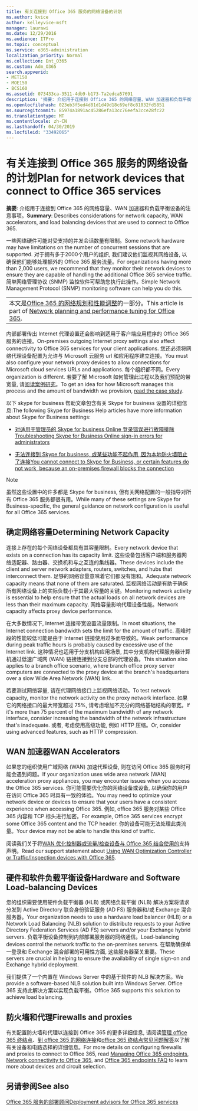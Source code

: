 ```yaml
---
title: 有关连接到 Office 365 服务的网络设备的计划
ms.author: kvice
author: kelleyvice-msft
manager: laurawi
ms.date: 12/29/2016
ms.audience: ITPro
ms.topic: conceptual
ms.service: o365-administration
localization_priority: Normal
ms.collection: Ent_O365
ms.custom: Adm_O365
search.appverid:
- MET150
- MOE150
- BCS160
ms.assetid: 073433ca-3511-4db9-b173-7a2edca57691
description: '摘要: 介绍用于连接到 Office 365 的网络容量、WAN 加速器和负载平衡设备的注意事项。'
ms.openlocfilehash: 023eb3f5ed4d81d1d49d18c69ef8c81032fd5851
ms.sourcegitcommit: 85974a1891ac45286efa13cc76eefa3cce28fc22
ms.translationtype: MT
ms.contentlocale: zh-CN
ms.lasthandoff: 04/30/2019
ms.locfileid: "33492065"
---
```

# <a name="plan-for-network-devices-that-connect-to-office-365-services"></a><span data-ttu-id="63dc1-103">有关连接到 Office 365 服务的网络设备的计划</span><span class="sxs-lookup"><span data-stu-id="63dc1-103">Plan for network devices that connect to Office 365 services</span></span>

 <span data-ttu-id="63dc1-104">**摘要**: 介绍用于连接到 Office 365 的网络容量、WAN 加速器和负载平衡设备的注意事项。</span><span class="sxs-lookup"><span data-stu-id="63dc1-104">**Summary**: Describes considerations for network capacity, WAN accelerators, and load balancing devices that are used to connect to Office 365.</span></span>
  
<span data-ttu-id="63dc1-105">一些网络硬件可能对受支持的并发会话数量有限制。</span><span class="sxs-lookup"><span data-stu-id="63dc1-105">Some network hardware may have limitations on the number of concurrent sessions that are supported.</span></span> <span data-ttu-id="63dc1-106">对于拥有多于2000个用户的组织, 我们建议他们监视其网络设备, 以确保他们能够处理额外的 Office 365 服务流量。</span><span class="sxs-lookup"><span data-stu-id="63dc1-106">For organizations having more than 2,000 users, we recommend that they monitor their network devices to ensure they are capable of handling the additional Office 365 service traffic.</span></span> <span data-ttu-id="63dc1-107">简单网络管理协议 (SNMP) 监控软件可帮助您执行此操作。</span><span class="sxs-lookup"><span data-stu-id="63dc1-107">Simple Network Management Protocol (SNMP) monitoring software can help you do this.</span></span>

||
|:-----|
| <span data-ttu-id="63dc1-108">本文是[Office 365 的网络规划和性能调整](https://aka.ms/tune)的一部分。</span><span class="sxs-lookup"><span data-stu-id="63dc1-108">This article is part of [Network planning and performance tuning for Office 365](https://aka.ms/tune).</span></span>|

<span data-ttu-id="63dc1-109">内部部署传出 Internet 代理设置还会影响到适用于客户端应用程序的 Office 365 服务的连接。</span><span class="sxs-lookup"><span data-stu-id="63dc1-109">On-premises outgoing Internet proxy settings also affect connectivity to Office 365 services for your client applications.</span></span> <span data-ttu-id="63dc1-110">您还必须将网络代理设备配置为允许与 Microsoft 云服务 url 和应用程序建立连接。</span><span class="sxs-lookup"><span data-stu-id="63dc1-110">You must also configure your network proxy devices to allow connections for Microsoft cloud services URLs and applications.</span></span> <span data-ttu-id="63dc1-111">每个组织都不同。</span><span class="sxs-lookup"><span data-stu-id="63dc1-111">Every organization is different.</span></span> <span data-ttu-id="63dc1-112">若要了解 Microsoft 如何管理此过程以及我们预配的带宽量, 请[阅读案例研究](https://www.microsoft.com/itshowcase/Article/Content/631/Optimizing-network-performance-for-Microsoft-Office-365)。</span><span class="sxs-lookup"><span data-stu-id="63dc1-112">To get an idea for how Microsoft manages this process and the amount of bandwidth we provision, [read the case study](https://www.microsoft.com/itshowcase/Article/Content/631/Optimizing-network-performance-for-Microsoft-Office-365).</span></span>
  
<span data-ttu-id="63dc1-113">以下 skype for business 帮助文章包含有关 Skype for business 设置的详细信息:</span><span class="sxs-lookup"><span data-stu-id="63dc1-113">The following Skype for Business Help articles have more information about Skype for Business settings:</span></span>
  
- [<span data-ttu-id="63dc1-114">对适用于管理员的 Skype for business Online 登录错误进行故障排除</span><span class="sxs-lookup"><span data-stu-id="63dc1-114">Troubleshooting Skype for Business Online sign-in errors for administrators</span></span>](https://docs.microsoft.com/skypeforbusiness/set-up-skype-for-business-online/troubleshooting-sign-in-errors-for-admins)

- [<span data-ttu-id="63dc1-115">无法连接到 Skype for business, 或某些功能不起作用, 因为本地防火墙阻止了连接</span><span class="sxs-lookup"><span data-stu-id="63dc1-115">You cannot connect to Skype for Business, or certain features do not work, because an on-premises firewall blocks the connection</span></span>](https://go.microsoft.com/fwlink/p/?LinkID=243625)

> [!NOTE]
> <span data-ttu-id="63dc1-116">虽然这些设置中的许多都是 Skype for business, 但有关网络配置的一般指导对所有 Office 365 服务都很有用。</span><span class="sxs-lookup"><span data-stu-id="63dc1-116">While many of these settings are Skype for Business-specific, the general guidance on network configuration is useful for all Office 365 services.</span></span>
  
## <a name="determining-network-capacity"></a><span data-ttu-id="63dc1-117">确定网络容量</span><span class="sxs-lookup"><span data-stu-id="63dc1-117">Determining Network Capacity</span></span>

<span data-ttu-id="63dc1-118">连接上存在的每个网络设备都具有其容量限制。</span><span class="sxs-lookup"><span data-stu-id="63dc1-118">Every network device that exists on a connection has its capacity limit.</span></span> <span data-ttu-id="63dc1-119">这些设备包括客户端和服务器网络适配器、路由器、交换机和与之互连的集线器。</span><span class="sxs-lookup"><span data-stu-id="63dc1-119">These devices include the client and server network adapters, routers, switches, and hubs that interconnect them.</span></span> <span data-ttu-id="63dc1-120">足够的网络容量意味着它们都没有饱和。</span><span class="sxs-lookup"><span data-stu-id="63dc1-120">Adequate network capacity means that none of them are saturated.</span></span> <span data-ttu-id="63dc1-121">监视网络活动是有助于确保所有网络设备上的实际负载小于其最大容量的关键。</span><span class="sxs-lookup"><span data-stu-id="63dc1-121">Monitoring network activity is essential to help ensure that the actual loads on all network devices are less than their maximum capacity.</span></span> <span data-ttu-id="63dc1-122">网络容量影响代理设备性能。</span><span class="sxs-lookup"><span data-stu-id="63dc1-122">Network capacity affects proxy device performance.</span></span>
  
<span data-ttu-id="63dc1-123">在大多数情况下, Internet 连接带宽设置流量限制。</span><span class="sxs-lookup"><span data-stu-id="63dc1-123">In most situations, the Internet connection bandwidth sets the limit for the amount of traffic.</span></span> <span data-ttu-id="63dc1-124">高峰时段的性能较低可能是由于 Internet 链接使用过多而导致的。</span><span class="sxs-lookup"><span data-stu-id="63dc1-124">Weak performance during peak traffic hours is probably caused by excessive use of the Internet link.</span></span> <span data-ttu-id="63dc1-125">这种情况也适用于分支机构应用场景, 其中分支机构代理服务器计算机通过低速广域网 (WAN) 链接连接到分支总部的代理设备。</span><span class="sxs-lookup"><span data-stu-id="63dc1-125">This situation also applies to a branch office scenario, where branch office proxy server computers are connected to the proxy device at the branch's headquarters over a slow Wide Area Network (WAN) link.</span></span>
  
<span data-ttu-id="63dc1-126">若要测试网络容量, 请在代理网络接口上监视网络活动。</span><span class="sxs-lookup"><span data-stu-id="63dc1-126">To test network capacity, monitor the network activity on the proxy network interface.</span></span> <span data-ttu-id="63dc1-127">如果它的网络接口的最大带宽超过 75%, 请考虑增加不充分的网络基础结构的带宽。</span><span class="sxs-lookup"><span data-stu-id="63dc1-127">If it's more than 75 percent of the maximum bandwidth of any network interface, consider increasing the bandwidth of the network infrastructure that's inadequate.</span></span> <span data-ttu-id="63dc1-128">或者, 考虑使用高级功能, 例如 HTTP 压缩。</span><span class="sxs-lookup"><span data-stu-id="63dc1-128">Or, consider using advanced features, such as HTTP compression.</span></span>
  
## <a name="wan-accelerators"></a><span data-ttu-id="63dc1-129">WAN 加速器</span><span class="sxs-lookup"><span data-stu-id="63dc1-129">WAN Accelerators</span></span>

<span data-ttu-id="63dc1-130">如果您的组织使用广域网络 (WAN) 加速代理设备, 则在访问 Office 365 服务时可能会遇到问题。</span><span class="sxs-lookup"><span data-stu-id="63dc1-130">If your organization uses wide area network (WAN) acceleration proxy appliances, you may encounter issues when you access the Office 365 services.</span></span> <span data-ttu-id="63dc1-131">你可能需要优化你的网络设备或设备, 以确保你的用户在访问 Office 365 时具有一致的体验。</span><span class="sxs-lookup"><span data-stu-id="63dc1-131">You may need to optimize your network device or devices to ensure that your users have a consistent experience when accessing Office 365.</span></span> <span data-ttu-id="63dc1-132">例如, office 365 服务对某些 Office 365 内容和 TCP 标头进行加密。</span><span class="sxs-lookup"><span data-stu-id="63dc1-132">For example, Office 365 services encrypt some Office 365 content and the TCP header.</span></span> <span data-ttu-id="63dc1-133">你的设备可能无法处理此类流量。</span><span class="sxs-lookup"><span data-stu-id="63dc1-133">Your device may not be able to handle this kind of traffic.</span></span>
  
<span data-ttu-id="63dc1-134">阅读我们关于将[WAN 优化控制器或流量/检查设备与 Office 365 结合使用的](https://support.microsoft.com/kb/2690045)支持声明。</span><span class="sxs-lookup"><span data-stu-id="63dc1-134">Read our support statement about [Using WAN Optimization Controller or Traffic/Inspection devices with Office 365](https://support.microsoft.com/kb/2690045).</span></span>
  
## <a name="hardware-and-software-load-balancing-devices"></a><span data-ttu-id="63dc1-135">硬件和软件负载平衡设备</span><span class="sxs-lookup"><span data-stu-id="63dc1-135">Hardware and Software Load-balancing Devices</span></span>

<span data-ttu-id="63dc1-136">您的组织需要使用硬件负载平衡器 (HLB) 或网络负载平衡 (NLB) 解决方案将请求分发到 Active Directory 联合身份验证服务 (AD FS) 服务器和/或 Exchange 混合服务器。</span><span class="sxs-lookup"><span data-stu-id="63dc1-136">Your organization needs to use a hardware load balancer (HLB) or a Network Load Balancing (NLB) solution to distribute requests to your Active Directory Federation Services (AD FS) servers and/or your Exchange hybrid servers.</span></span> <span data-ttu-id="63dc1-137">负载平衡设备控制到内部部署服务器的网络通信。</span><span class="sxs-lookup"><span data-stu-id="63dc1-137">Load-balancing devices control the network traffic to the on-premises servers.</span></span> <span data-ttu-id="63dc1-138">在帮助确保单一登录和 Exchange 混合部署的可用性方面, 这些服务器至关重要。</span><span class="sxs-lookup"><span data-stu-id="63dc1-138">These servers are crucial in helping to ensure the availability of single sign-on and Exchange hybrid deployment.</span></span>
  
<span data-ttu-id="63dc1-139">我们提供了一个内置在 Windows Server 中的基于软件的 NLB 解决方案。</span><span class="sxs-lookup"><span data-stu-id="63dc1-139">We provide a software-based NLB solution built into Windows Server.</span></span> <span data-ttu-id="63dc1-140">Office 365 支持此解决方案以实现负载平衡。</span><span class="sxs-lookup"><span data-stu-id="63dc1-140">Office 365 supports this solution to achieve load balancing.</span></span>
  
## <a name="firewalls-and-proxies"></a><span data-ttu-id="63dc1-141">防火墙和代理</span><span class="sxs-lookup"><span data-stu-id="63dc1-141">Firewalls and proxies</span></span>

<span data-ttu-id="63dc1-142">有关配置防火墙和代理以连接到 Office 365 的更多详细信息, 请阅读[管理 office 365 终结点](https://support.office.com/article/99cab9d4-ef59-4207-9f2b-3728eb46bf9a)、[到 office 365 的网络连接](network-connectivity.md)和[office 365 终结点常见问题解答](https://support.office.com/article/d4088321-1c89-4b96-9c99-54c75cae2e6d)以了解有关设备和电路选择的详细信息。</span><span class="sxs-lookup"><span data-stu-id="63dc1-142">For more details on configuring firewalls and proxies to connect to Office 365, read [Managing Office 365 endpoints](https://support.office.com/article/99cab9d4-ef59-4207-9f2b-3728eb46bf9a), [Network connectivity to Office 365](network-connectivity.md), and [Office 365 endpoints FAQ](https://support.office.com/article/d4088321-1c89-4b96-9c99-54c75cae2e6d) to learn more about devices and circuit selection.</span></span>
  
## <a name="see-also"></a><span data-ttu-id="63dc1-143">另请参阅</span><span class="sxs-lookup"><span data-stu-id="63dc1-143">See also</span></span>

[<span data-ttu-id="63dc1-144">Office 365 服务的部署顾问</span><span class="sxs-lookup"><span data-stu-id="63dc1-144">Deployment advisors for Office 365 services</span></span>](deployment-advisors-for-office-365.md)
